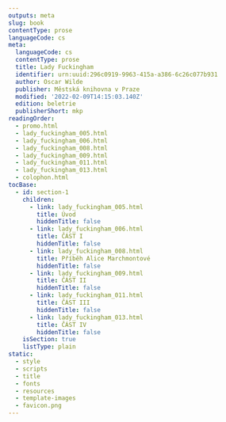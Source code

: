 ```yaml
---
outputs: meta
slug: book
contentType: prose
languageCode: cs
meta:
  languageCode: cs
  contentType: prose
  title: Lady Fuckingham
  identifier: urn:uuid:296c0919-9963-415a-a386-6c26c077b931
  author: Oscar Wilde
  publisher: Městská knihovna v Praze
  modified: '2022-02-09T14:15:03.140Z'
  edition: beletrie
  publisherShort: mkp
readingOrder:
  - promo.html
  - lady_fuckingham_005.html
  - lady_fuckingham_006.html
  - lady_fuckingham_008.html
  - lady_fuckingham_009.html
  - lady_fuckingham_011.html
  - lady_fuckingham_013.html
  - colophon.html
tocBase:
  - id: section-1
    children:
      - link: lady_fuckingham_005.html
        title: Úvod
        hiddenTitle: false
      - link: lady_fuckingham_006.html
        title: ČÁST I
        hiddenTitle: false
      - link: lady_fuckingham_008.html
        title: Příběh Alice Marchmontové
        hiddenTitle: false
      - link: lady_fuckingham_009.html
        title: ČÁST II
        hiddenTitle: false
      - link: lady_fuckingham_011.html
        title: ČÁST III
        hiddenTitle: false
      - link: lady_fuckingham_013.html
        title: ČÁST IV
        hiddenTitle: false
    isSection: true
    listType: plain
static:
  - style
  - scripts
  - title
  - fonts
  - resources
  - template-images
  - favicon.png
---
```

